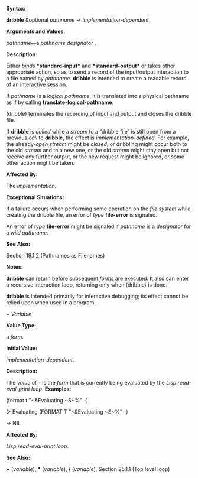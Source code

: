  

**Syntax:** 

**dribble** &optional *pathname → implementation-dependent* 

**Arguments and Values:** 

*pathname*—a *pathname designator* . 



 

 

**Description:** 

Either *binds* **\*standard-input\*** and **\*standard-output\*** or takes other appropriate action, so as to send a record of the input/output interaction to a file named by *pathname*. **dribble** is intended to create a readable record of an interactive session. 

If *pathname* is a *logical pathname*, it is translated into a physical pathname as if by calling **translate-logical-pathname**. 

(dribble) terminates the recording of input and output and closes the dribble file. 

If **dribble** is *called* while a *stream* to a “dribble file” is still open from a previous *call* to **dribble**, the effect is *implementation-defined*. For example, the already-*open stream* might be *closed*, or dribbling might occur both to the old *stream* and to a new one, or the old *stream* might stay open but not receive any further output, or the new request might be ignored, or some other action might be taken. 

**Affected By:** 

The *implementation*. 

**Exceptional Situations:** 

If a failure occurs when performing some operation on the *file system* while creating the dribble file, an error of *type* **file-error** is signaled. 

An error of *type* **file-error** might be signaled if *pathname* is a *designator* for a *wild pathname*. 

**See Also:** 

Section 19.1.2 (Pathnames as Filenames) 

**Notes:** 

**dribble** can return before subsequent *forms* are executed. It also can enter a recursive interaction loop, returning only when (dribble) is done. 

**dribble** is intended primarily for interactive debugging; its effect cannot be relied upon when used in a program. 

*− Variable* 

**Value Type:** 

a *form*. 

**Initial Value:** 

*implementation-dependent*. 



 

 

**Description:** 

The *value* of **-** is the *form* that is currently being evaluated by the *Lisp read-eval-print loop*. **Examples:** 

(format t "~&Evaluating ~S~%" -) 

&#9655; Evaluating (FORMAT T "~&Evaluating ~S~%" -) 

*→* NIL 

**Affected By:** 

*Lisp read-eval-print loop*. 

**See Also:** 

**+** (*variable*), **\*** (*variable*), **/** (*variable*), Section 25.1.1 (Top level loop) 

